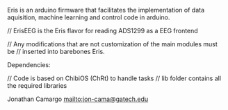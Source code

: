 Eris is an arduino firmware that facilitates the implementation 
of data aquisition, machine learning and control code in arduino.

// ErisEEG is the Eris flavor for reading ADS1299 as a EEG frontend

// Any modifications that are not customization of the main modules must be 
// inserted into barebones Eris.

Dependencies:

// Code is based on ChibiOS (ChRt) to handle tasks
// lib folder contains all the required libraries 

Jonathan Camargo <mailto:jon-cama@gatech.edu>
